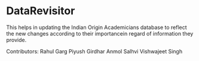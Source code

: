 # DataRevisitor

This helps in updating the Indian Origin Academicians database to reflect the new changes according to their importancein regard of information they provide.


Contributors:
Rahul Garg
Piyush Girdhar
Anmol Salhvi
Vishwajeet Singh
